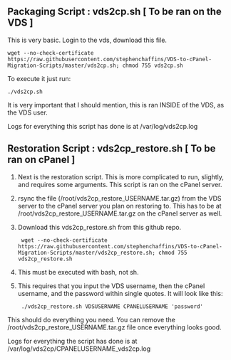 Packaging Script : vds2cp.sh [ To be ran on the VDS ]
-----------------------------------------------
This is very basic. Login to the vds, download this file.

    wget --no-check-certificate https://raw.githubusercontent.com/stephenchaffins/VDS-to-cPanel-Migration-Scripts/master/vds2cp.sh; chmod 755 vds2cp.sh


To execute it just run:

    ./vds2cp.sh

It is very important that I should mention, this is ran INSIDE of the VDS, as the VDS user.

Logs for everything this script has done is at /var/log/vds2cp.log





Restoration Script : vds2cp_restore.sh [ To be ran on cPanel ]
-----------------------------------------------
1. Next is the restoration script. This is more complicated to run, slightly, and requires some arguments. This script is ran on the cPanel server.

2. rsync the file (/root/vds2cp_restore_USERNAME.tar.gz) from the VDS server to the cPanel server you plan on restoring to. This has to be at /root/vds2cp_restore_USERNAME.tar.gz on the cPanel server as well.
3. Download this vds2cp_restore.sh from this github repo.

        wget --no-check-certificate https://raw.githubusercontent.com/stephenchaffins/VDS-to-cPanel-Migration-Scripts/master/vds2cp_restore.sh; chmod 755 vds2cp_restore.sh

4. This must be executed with bash, not sh.

5. This requires that you input the VDS username, then the cPanel username, and the password within single quotes. It will look like this:

        ./vds2cp_restore.sh VDSUSERNAME CPANELUSERNAME 'password'

This should do everything you need. You can remove the /root/vds2cp_restore_USERNAME.tar.gz file once everything looks good.

Logs for everything the script has done is at /var/log/vds2cp/CPANELUSERNAME_vds2cp.log
